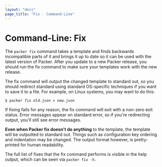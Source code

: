 ```yaml
---
layout: "docs"
page_title: "Fix - Command-Line"
---
```


# Command-Line: Fix

The `packer fix` command takes a template and finds backwards incompatible
parts of it and brings it up to date so it can be used with the latest version
of Packer. After you update to a new Packer release, you should run the
fix command to make sure your templates work with the new release.

The fix command will output the changed template to standard out, so you
should redirect standard using standard OS-specific techniques if you want to
save it to a file. For example, on Linux systems, you may want to do this:

```
$ packer fix old.json > new.json
```

If fixing fails for any reason, the fix command will exit with a non-zero
exit status. Error messages appear on standard error, so if you're redirecting
output, you'll still see error messages.

<div class="alert alert-block alert-info">
<strong>Even when Packer fix doesn't do anything</strong> to the template,
the template will be outputted to standard out. Things such as configuration
key ordering and indentation may be changed. The output format however, is
pretty-printed for human readability.
</div>

The full list of fixes that the fix command performs is visible in the
help output, which can be seen via `packer fix -h`.
